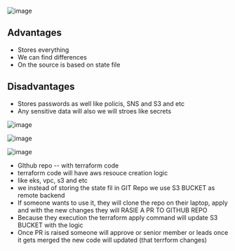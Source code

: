 ![image](https://github.com/pavankumar0077/terraform-zero-to-hero/assets/40380941/6486f2e1-cc68-452d-8fab-94a15cfc803c)

Advantages
--
- Stores everything
- We can find differences
- On the source is based on state file

Disadvantages
--
- Stores passwords as well like policis, SNS and S3 and etc
- Any sensitive data will also we will stroes like secrets

![image](https://github.com/pavankumar0077/terraform-zero-to-hero/assets/40380941/256007d8-53a7-470b-86e7-63358dc6a790)

![image](https://github.com/pavankumar0077/terraform-zero-to-hero/assets/40380941/050471d1-d0e3-42a6-8fe1-321d03efb752)

![image](https://github.com/pavankumar0077/terraform-zero-to-hero/assets/40380941/33ccbc5a-0da0-4a0a-81fb-8e118d340fd5)


- GIthub repo -- with terraform code
- terraform code will have aws resouce creation logic
- like eks, vpc, s3 and etc
- we instead of storing the state fil in GIT Repo we use S3 BUCKET as remote backend
- If someone wants to use it, they will clone the repo on their laptop, apply and with the new changes they will RASIE A PR TO GITHUB REPO
- Because they execution the terraform apply command will update S3 BUCKET with the logic
- Once PR is raised someone will approve or senior member or leads once it gets merged the new code will updated (that terrform changes)
